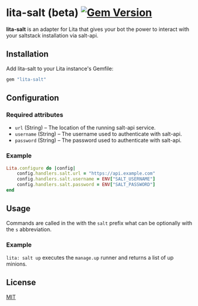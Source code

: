 # lita-salt (beta) [![Gem Version](https://badge.fury.io/rb/lita-salt.svg)](http://badge.fury.io/rb/lita-salt)

**lita-salt** is an adapter for Lita that gives your bot the power to interact with your saltstack installation via salt-api.

## Installation

Add lita-salt to your Lita instance's Gemfile:

``` ruby
gem "lita-salt"
```

## Configuration

### Required attributes

* `url` (String) – The location of the running salt-api service.
* `username` (String) – The username used to authenticate with salt-api.
* `password` (String) – The password used to authenticate with salt-api.

### Example

``` ruby
Lita.configure do |config|
    config.handlers.salt.url = "https://api.example.com"
    config.handlers.salt.username = ENV["SALT_USERNAME"]
    config.handlers.salt.password = ENV["SALT_PASSWORD"]
end
```

## Usage

Commands are called in the with the `salt` prefix what can be optionally with the `s` abbreviation.

### Example

`lita: salt up` executes the `manage.up` runner and returns a list of up minions.

## License

[MIT](http://opensource.org/licenses/MIT)
